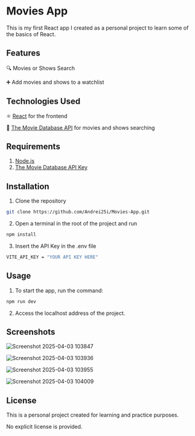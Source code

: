 # Movies App
This is my first React app I created as a personal project to learn some of the basics of React.

## Features

🔍 Movies or Shows Search

➕ Add movies and shows to a watchlist

## Technologies Used
⚛️ [React](https://react.dev/) 
for the frontend

🎥 [The Movie Database API](https://developer.themoviedb.org/docs/getting-started) for movies and shows searching  

## Requirements
1. [Node.js](https://nodejs.org/en)
2. [The Movie Database API Key](https://developer.themoviedb.org/docs/getting-started)

## Installation
1. Clone the repository

```bash
git clone https://github.com/Andrei25i/Movies-App.git
```

2. Open a terminal in the root of the project and run
```bash
npm install
```

3. Insert the API Key in the .env file
```bash
VITE_API_KEY = "YOUR API KEY HERE"
```

## Usage
1. To start the app, run the command:
```bash
npm run dev
```
2. Access the localhost address of the project.

## Screenshots
![Screenshot 2025-04-03 103847](https://github.com/user-attachments/assets/fe0aee6e-ace2-4aaf-a917-8116ba22c191)


![Screenshot 2025-04-03 103936](https://github.com/user-attachments/assets/44a895f8-79c6-4aa4-9597-443e9c3c94c4)


![Screenshot 2025-04-03 103955](https://github.com/user-attachments/assets/1751c96d-aaa9-46cd-82d9-d9e9965751dc)


![Screenshot 2025-04-03 104009](https://github.com/user-attachments/assets/58e58b6e-b0b6-4309-a8c8-dd4ec309d7d8)

## License
This is a personal project created for learning and practice purposes. 

No explicit license is provided.
